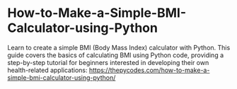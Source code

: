 # How-to-Make-a-Simple-BMI-Calculator-using-Python
Learn to create a simple BMI (Body Mass Index) calculator with Python. This guide covers the basics of calculating BMI using Python code, providing a step-by-step tutorial for beginners interested in developing their own health-related applications:
https://thepycodes.com/how-to-make-a-simple-bmi-calculator-using-python/
